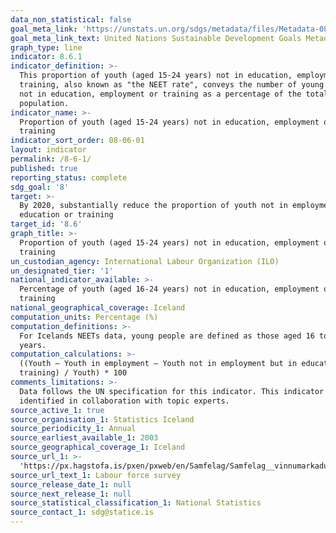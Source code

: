 ```yaml
---
data_non_statistical: false
goal_meta_link: 'https://unstats.un.org/sdgs/metadata/files/Metadata-08-06-01.pdf'
goal_meta_link_text: United Nations Sustainable Development Goals Metadata (PDF 382 KB)
graph_type: line
indicator: 8.6.1
indicator_definition: >-
  This proportion of youth (aged 15-24 years) not in education, employment or
  training, also known as "the NEET rate", conveys the number of young persons
  not in education, employment or training as a percentage of the total youth
  population.
indicator_name: >-
  Proportion of youth (aged 15-24 years) not in education, employment or
  training
indicator_sort_order: 08-06-01
layout: indicator
permalink: /8-6-1/
published: true
reporting_status: complete
sdg_goal: '8'
target: >-
  By 2020, substantially reduce the proportion of youth not in employment,
  education or training
target_id: '8.6'
graph_title: >-
  Proportion of youth (aged 15-24 years) not in education, employment or
  training
un_custodian_agency: International Labour Organization (ILO)
un_designated_tier: '1'
national_indicator_available: >-
  Percentage of youth (aged 16-24 years) not in education, employment or
  training
national_geographical_coverage: Iceland
computation_units: Percentage (%)
computation_definitions: >-
  For Icelands NEETs data, young people are defined as those aged 16 to 24
  years.
computation_calculations: >-
  ((Youth – Youth in employment – Youth not in employment but in education or
  training) / Youth) * 100
comments_limitations: >-
  Data follows the UN specification for this indicator. This indicator has been
  identified in collaboration with topic experts.
source_active_1: true
source_organisation_1: Statistics Iceland
source_periodicity_1: Annual
source_earliest_available_1: 2003
source_geographical_coverage_1: Iceland
source_url_1: >-
  'https://px.hagstofa.is/pxen/pxweb/en/Samfelag/Samfelag__vinnumarkadur__vinnumarkadsrannsokn__3_arstolur/VIN01702.px/'
source_url_text_1: Labour force survey
source_release_date_1: null
source_next_release_1: null
source_statistical_classification_1: National Statistics
source_contact_1: sdg@statice.is
---
```

